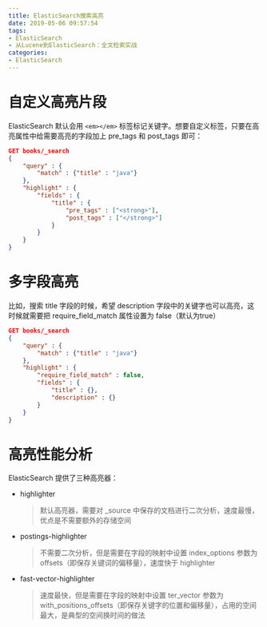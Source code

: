 ```yaml
---
title: ElasticSearch搜索高亮
date: 2019-05-06 09:57:54
tags:
- ElasticSearch
- 从Lucene到ElasticSearch：全文检索实战
categories:
- ElasticSearch
---
```


# 自定义高亮片段

ElasticSearch 默认会用 `<em></em>` 标签标记关键字。想要自定义标签，只要在高亮属性中给需要高亮的字段加上 pre_tags 和 post_tags 即可：

```json
GET books/_search
{
    "query" : {
        "match" : {"title" : "java"}
    },
    "highlight" : {
        "fields" : {
            "title" : {
                "pre_tags" : ["<strong>"],
                "post_tags" : ["</strong>"]
            }
        }
    }
}
```

# 多字段高亮

比如，搜索 title 字段的时候，希望 description 字段中的关键字也可以高亮，这时候就需要把 require_field_match 属性设置为 false（默认为true）

```json
GET books/_search
{
    "query" : {
        "match" : {"title" : "java"}
    },
    "highlight" : {
        "require_field_match" : false,
        "fields" : {
            "title" : {},
            "description" : {}
        }
    }
}
```

# 高亮性能分析

ElasticSearch 提供了三种高亮器：
* highlighter
    > 默认高亮器，需要对 _source 中保存的文档进行二次分析，速度最慢，优点是不需要额外的存储空间
* postings-highlighter
    > 不需要二次分析，但是需要在字段的映射中设置 index_options 参数为 offsets（即保存关键词的偏移量），速度快于 highlighter
* fast-vector-highlighter
    > 速度最快，但是需要在字段的映射中设置 ter_vector 参数为 with_positions_offsets（即保存关键字的位置和偏移量），占用的空间最大，是典型的空间换时间的做法

